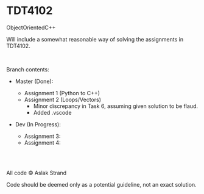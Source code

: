 # TDT4102
ObjectOrientedC++

Will include a somewhat reasonable way of solving the assignments in TDT4102.

<br>

Branch contents:
- Master (Done):
  - Assignment 1 (Python to C++)
  - Assignment 2 (Loops/Vectors)
    - Minor discrepancy in Task 6, assuming given solution to be flaud.
    - Added .vscode

- Dev (In Progress):
  - Assignment 3:
  - Assignment 4:
  
<br><br>

All code © Aslak Strand

Code should be deemed only as a potential guideline, not an exact solution.
